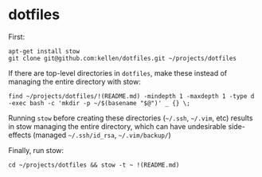 dotfiles
========

First:
```
apt-get install stow
git clone git@github.com:kellen/dotfiles.git ~/projects/dotfiles
```

If there are top-level directories in `dotfiles`, make these instead
of managing the entire directory with stow:
```
find ~/projects/dotfiles/!(README.md) -mindepth 1 -maxdepth 1 -type d -exec bash -c 'mkdir -p ~/$(basename "$@")' _ {} \;
```

Running `stow` before creating these directories (`~/.ssh`, `~/.vim`, etc) 
results in stow managing the entire directory, which can have undesirable 
side-effects (managed `~/.ssh/id_rsa`, `~/.vim/backup/`)

Finally, run stow:
```
cd ~/projects/dotfiles && stow -t ~ !(README.md)
```
